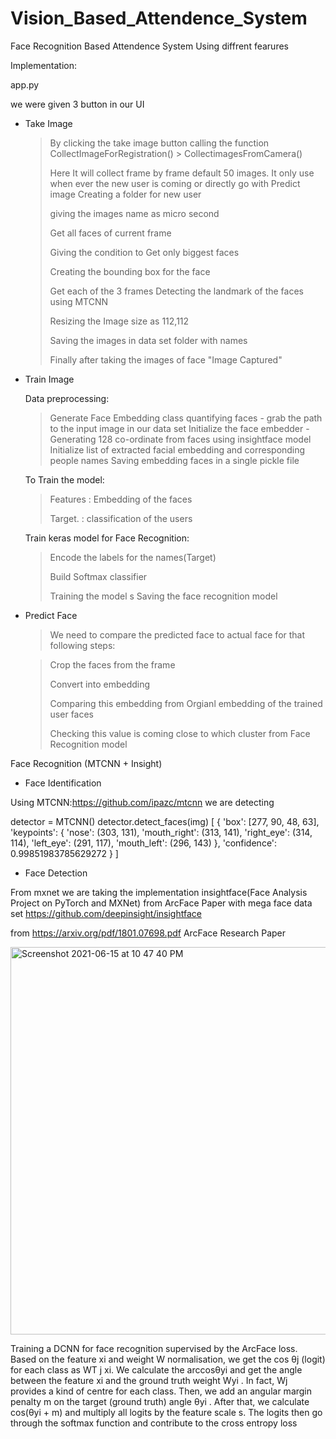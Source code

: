 # Vision_Based_Attendence_System


Face Recognition Based Attendence System Using diffrent fearures

Implementation:



app.py

we were given 3 button in our UI



* Take Image


     > By clicking the take image button calling the function CollectImageForRegistration() > CollectimagesFromCamera()
     > 
     > Here It will collect frame by frame  default 50 images. It only use when ever the new user is coming or directly go with Predict image
     > Creating a folder for new user
     > 
     > giving the images name as micro second
     > 
     > Get all faces of current frame
     > 
     > Giving the condition to Get only biggest faces
     > 
     > Creating the bounding box for the face
     > 
     > Get each of the 3 frames Detecting the landmark of the faces using MTCNN
     > 
     > Resizing the Image size as 112,112
     > 
     > Saving the images in data set folder with names
     > 
     > Finally after taking the images of face "Image Captured"


* Train Image

     Data preprocessing:

     > Generate Face Embedding class 
     > quantifying faces - grab the path to the input image in our data set
     > Initialize the face embedder  - Generating 128 co-ordinate from faces using insightface model
     > Initialize list of extracted facial embedding and corresponding people names
     > Saving embedding faces in a single  pickle file

     To Train the model:

     > Features : Embedding of the faces
     > 
     > Target. : classification of the users

     Train keras model for Face Recognition:

     > Encode the labels for the names(Target)
     > 
     > Build Softmax classifier
     > 
     > Training the model
     > s
     > Saving the face recognition model 


* Predict Face

    > We need to compare the predicted face to actual face for that following steps:

    > Crop the faces from the frame
    > 
    > Convert into embedding
    > 
    > Comparing this embedding from  Orgianl embedding of the trained user faces
    > 
    > Checking this value is coming close to which cluster from Face Recognition model





Face Recognition (MTCNN + Insight)


* Face Identification

Using MTCNN:https://github.com/ipazc/mtcnn
we are detecting 

detector = MTCNN()
detector.detect_faces(img)
[
    {
        'box': [277, 90, 48, 63],
        'keypoints':
        {
            'nose': (303, 131),
            'mouth_right': (313, 141),
            'right_eye': (314, 114),
            'left_eye': (291, 117),
            'mouth_left': (296, 143)
        },
        'confidence': 0.99851983785629272
    }
]


* Face Detection 

From mxnet we are taking the implementation  insightface(Face Analysis Project on PyTorch and MXNet) from ArcFace Paper with mega face data set https://github.com/deepinsight/insightface


from https://arxiv.org/pdf/1801.07698.pdf ArcFace Research Paper


<img width="620" alt="Screenshot 2021-06-15 at 10 47 40 PM" src="https://user-images.githubusercontent.com/55822384/122096115-d3f69400-ce2b-11eb-8a49-aa0065da97b6.png">



Training a DCNN for face recognition supervised by the ArcFace loss. Based on the feature xi and weight W normalisation, we
get the cos θj (logit) for each class as WT
j xi. We calculate the arccosθyi
and get the angle between the feature xi and the ground truth
weight Wyi
. In fact, Wj provides a kind of centre for each class. Then, we add an angular margin penalty m on the target (ground truth)
angle θyi
. After that, we calculate cos(θyi + m) and multiply all logits by the feature scale s. The logits then go through the softmax
function and contribute to the cross entropy loss

